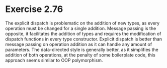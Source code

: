 # Exercise 2.76

The explicit dispatch is problematic on the addition of new types, as every
operation must be changed for a single addition. Message passing is the
opposite, it facilitates the addition of types and requires the modification of
dispatch functions in every type constructor. Explicit dispatch is better than
message passing on operation addition as it can handle any amount of parameters.
The data-directed style is generally better, as it simplifies the addition of
both operations, at the penalty of some boilerplate code, this approach seems
similar to OOP polymorphism.
